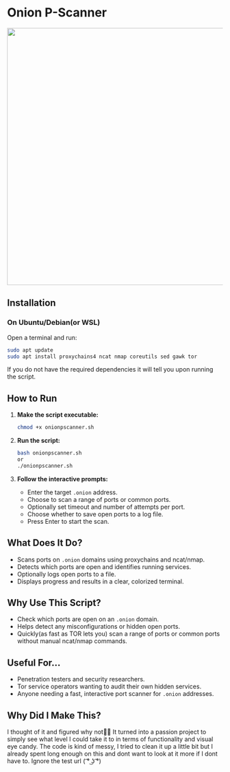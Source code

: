 # Onion P-Scanner

<a href="url"><img src="https://i.imgur.com/24vGCaw.png" align="center" width="600" ></a>

## Installation

### On Ubuntu/Debian(or WSL)

Open a terminal and run:

```bash
sudo apt update
sudo apt install proxychains4 ncat nmap coreutils sed gawk tor
```

If you do not have the required dependencies it will tell you upon running the script.

## How to Run

1. **Make the script executable:**
   ```bash
   chmod +x onionpscanner.sh
   ```

2. **Run the script:**
   ```bash
   bash onionpscanner.sh
   or
   ./onionpscanner.sh
   ```

3. **Follow the interactive prompts:**
   - Enter the target `.onion` address.
   - Choose to scan a range of ports or common ports.
   - Optionally set timeout and number of attempts per port.
   - Choose whether to save open ports to a log file.
   - Press Enter to start the scan.

## What Does It Do?

- Scans ports on `.onion` domains using proxychains and ncat/nmap.
- Detects which ports are open and identifies running services.
- Optionally logs open ports to a file.
- Displays progress and results in a clear, colorized terminal.

## Why Use This Script?

- Check which ports are open on an `.onion` domain.
- Helps detect any misconfigurations or hidden open ports.
- Quickly(as fast as TOR lets you) scan a range of ports or common ports without manual ncat/nmap commands.

## Useful For...

- Penetration testers and security researchers.
- Tor service operators wanting to audit their own hidden services.
- Anyone needing a fast, interactive port scanner for `.onion` addresses.

## Why Did I Make This?

I thought of it and figured why not🤷‍♂️
It turned into a passion project to simply see what level I could take it to in terms of functionality and visual eye candy.
The code is kind of messy, I tried to clean it up a little bit but I already spent long enough on this and dont want to look at it more if I dont have to.
Ignore the test url ( ͡° ͜ʖ ͡°)
